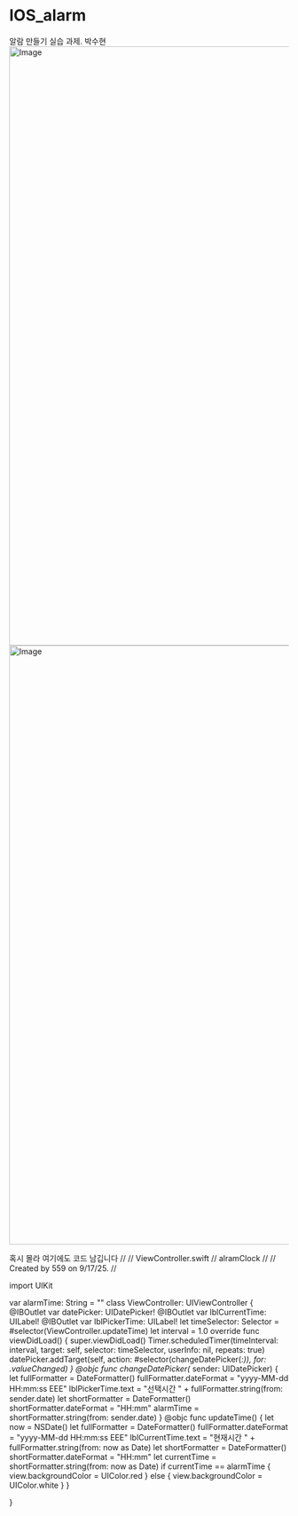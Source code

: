 # IOS_alarm
알람 만들기 실습 과제. 박수현
<img width="1920" height="1080" alt="Image" src="https://github.com/user-attachments/assets/1b61b573-8f50-4402-a512-1fc7593c61b4" />
<img width="1920" height="1080" alt="Image" src="https://github.com/user-attachments/assets/002fcd7e-552f-44a5-adbc-78f41601f608" />

혹시 몰라 여기에도 코드 남깁니다
//
//  ViewController.swift
//  alramClock
//
//  Created by 559 on 9/17/25.
//


import UIKit

var alarmTime: String = ""
class ViewController: UIViewController {
    @IBOutlet var datePicker: UIDatePicker!
    @IBOutlet var lblCurrentTime: UILabel!
    @IBOutlet var lblPickerTime: UILabel!
    let timeSelector: Selector = #selector(ViewController.updateTime)
    let interval = 1.0
    override func viewDidLoad() {
        super.viewDidLoad()
        Timer.scheduledTimer(timeInterval: interval,
                             target: self,
                             selector: timeSelector,
                             userInfo: nil,
                             repeats: true)
        datePicker.addTarget(self,
                             action: #selector(changeDatePicker(_:)),
                             for: .valueChanged)
    }
    @objc func changeDatePicker(_ sender: UIDatePicker) {
        let fullFormatter = DateFormatter()
        fullFormatter.dateFormat = "yyyy-MM-dd HH:mm:ss EEE"
        lblPickerTime.text = "선택시간 " + fullFormatter.string(from: sender.date)
        let shortFormatter = DateFormatter()
        shortFormatter.dateFormat = "HH:mm"
        alarmTime = shortFormatter.string(from: sender.date)
    }
    @objc func updateTime() {
        let now = NSDate()
        let fullFormatter = DateFormatter()
        fullFormatter.dateFormat = "yyyy-MM-dd HH:mm:ss EEE"
        lblCurrentTime.text = "현재시간 " + fullFormatter.string(from: now as Date)
        let shortFormatter = DateFormatter()
        shortFormatter.dateFormat = "HH:mm"
        let currentTime = shortFormatter.string(from: now as Date)
        if currentTime == alarmTime {
            view.backgroundColor = UIColor.red
        } else {
            view.backgroundColor = UIColor.white
        }
    }
    
}
